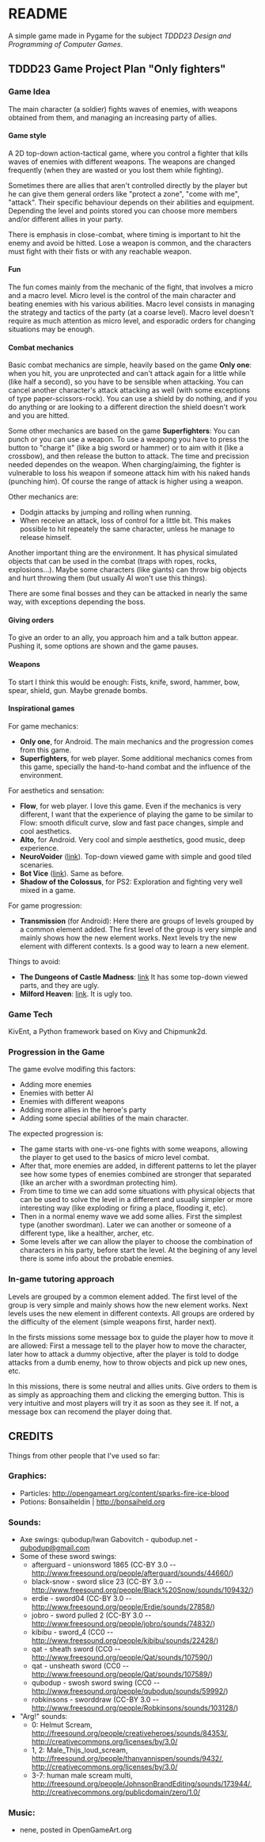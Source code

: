 # README

A simple game made in Pygame for the subject _TDDD23 Design and Programming of Computer Games_.


## TDDD23 Game Project Plan "Only fighters"

### Game Idea

The main character (a soldier) fights waves of enemies, with weapons obtained from them, and managing an increasing party of allies. 

#### Game style

A 2D top-down action-tactical game, where you control a fighter that kills waves of enemies with different weapons. The weapons are changed frequently (when they are wasted or you lost them while fighting). 

Sometimes there are allies that aren't controlled directly by the player but he can give them general orders like "protect a zone", "come with me", "attack". Their specific behaviour depends on their abilities and equipment. Depending the level and points stored you can choose more members and/or different allies in your party.

There is emphasis in close-combat, where timing is important to hit the enemy and avoid be hitted. Lose a weapon is common, and the characters must fight with their fists or with any reachable weapon.

#### Fun

The fun comes mainly from the mechanic of the fight, that involves a micro and a macro level. Micro level is the control of the main character and beating enemies with his various abilities. Macro level consists in managing the strategy and tactics of the party (at a coarse level). Macro level doesn't require as much attention as micro level, and esporadic orders for changing situations may be enough.


#### Combat mechanics

Basic combat mechanics are simple, heavily based on the game **Only one**: when you hit, you are unprotected and can't attack again for a little while (like half a second), so you have to be sensible when attacking. You can cancel another character's attack attacking as well (with some exceptions of type paper-scissors-rock). You can use a shield by do nothing, and if you do anything or are looking to a different direction the shield doesn't work and you are hitted.

Some other mechanics are based on the game **Superfighters**: You can punch or you can use a weapon. To use a weapong you have to press the button to "charge it" (like a big sword or hammer) or to aim with it (like a crossbow), and then release the button to attack. The time and precission needed dependes on the weapon. When charging/aiming, the fighter is vulnerable to loss his weapon if someone attack him with his naked hands (punching him). Of course the range of attack is higher using a weapon.

Other mechanics are:

- Dodgin attacks by jumping and rolling when running.
- When receive an attack, loss of control for a little bit. This makes possible to hit repeately the same character, unless he manage to release himself.

Another important thing are the environment. It has physical simulated objects that can be used in the combat (traps with ropes, rocks, explosions...). Maybe some characters (like giants) can throw big objects and hurt throwing them (but usually AI won't use this things).

There are some final bosses and they can be attacked in nearly the same way, with exceptions depending the boss.


#### Giving orders

To give an order to an ally, you approach him and a talk button appear. Pushing it, some options are shown and the game pauses. 


#### Weapons

To start I think this would be enough: Fists, knife, sword, hammer, bow, spear, shield, gun. Maybe grenade bombs.


#### Inspirational games

For game mechanics:

- **Only one**, for Android. The main mechanics and the progression comes from this game.
- **Superfighters**, for web player. Some additional mechanics comes from this game, specially the hand-to-hand combat and the influence of the environment.

For aesthetics and sensation:

- **Flow**, for web player. I love this game. Even if the mechanics is very different, I want that the experience of playing the game to be similar to Flow: smooth dificult curve, slow and fast pace changes, simple and cool aesthetics.
- **Alto**, for Android. Very cool and simple aesthetics, good music, deep experience.
- **NeuroVoider** ([link](http://store.steampowered.com/app/400450/)). Top-down viewed game with simple and good tiled scenaries.
- **Bot Vice** ([link](http://store.steampowered.com/app/491040/)). Same as before.
- **Shadow of the Colossus**, for PS2: Exploration and fighting very well mixed in a game.

For game progression:

- **Transmission** (for Android): Here there are groups of levels grouped by a common element added. The first level of the group is very simple and mainly shows how the new element works. Next levels try the new element with different contexts. Is a good way to learn a new element. 

Things to avoid:

- **The Dungeons of Castle Madness**: [link](http://store.steampowered.com/app/506840/) It has some top-down viewed parts, and they are ugly.
- **Milford Heaven**: [link](http://store.steampowered.com/app/485570/). It is ugly too.


### Game Tech 

KivEnt, a Python framework based on Kivy and Chipmunk2d.


### Progression in the Game

The game evolve modifing this factors:

- Adding more enemies
- Enemies with better AI
- Enemies with different weapons
- Adding more allies in the heroe's party
- Adding some special abilities of the main character.

The expected progression is:

- The game starts with one-vs-one fights with some weapons, allowing the player to get used to the basics of micro level combat. 
- After that, more enemies are added, in different patterns to let the player see how some types of enemies combined are stronger that separated (like an archer with a swordman protecting him). 
- From time to time we can add some situations with physical objects that can be used to solve the level in a different and usually simpler or more interesting way (like exploding or firing a place, flooding it, etc). 
- Then in a normal enemy wave we add some allies. First the simplest type (another swordman). Later we can another or someone of a different type, like a healther, archer, etc.
- Some levels after we can allow the player to choose the combination of characters in his party, before start the level. At the begining of any level there is some info about the probable enemies.


### In-game tutoring approach

Levels are grouped by a common element added. The first level of the group is very simple and mainly shows how the new element works. Next levels uses the new element in different contexts. All groups are ordered by the difficulty of the element (simple weapons first, harder next).

In the firsts missions some message box to guide the player how to move it are allowed: First a message tell to the player how to move the character, later how to attack a dummy objective, after the player is told to dodge attacks from a dumb enemy, how to throw objects and pick up new ones, etc. 

In this missions, there is some neutral and allies units. Give orders to them is as simply as approaching them and clicking the emerging button. This is very intuitive and most players will try it as soon as they see it. If not, a message box can recomend the player doing that.


## CREDITS

Things from other people that I've used so far:

### Graphics:

- Particles: http://opengameart.org/content/sparks-fire-ice-blood
- Potions: Bonsaiheldin | http://bonsaiheld.org

### Sounds:

- Axe swings: qubodup/Iwan Gabovitch - qubodup.net - qubodup@gmail.com
- Some of these sword swings:
    - afterguard - unionsword 1865 (CC-BY 3.0 -- http://www.freesound.org/people/afterguard/sounds/44660/)
    - black-snow - sword slice 23 (CC-BY 3.0 -- http://www.freesound.org/people/Black%20Snow/sounds/109432/)
    - erdie - sword04 (CC-BY 3.0 -- http://www.freesound.org/people/Erdie/sounds/27858/)
    - jobro - sword pulled 2 (CC-BY 3.0 -- http://www.freesound.org/people/jobro/sounds/74832/)
    - kibibu - sword_4 (CC0 -- http://www.freesound.org/people/kibibu/sounds/22428/)
    - qat - sheath sword (CC0 -- http://www.freesound.org/people/Qat/sounds/107590/)
    - qat - unsheath sword (CC0 -- http://www.freesound.org/people/Qat/sounds/107589/)
    - qubodup - swosh sword swing (CC0 -- http://www.freesound.org/people/qubodup/sounds/59992/)
    - robkinsons - sworddraw (CC-BY 3.0 -- http://www.freesound.org/people/Robkinsons/sounds/103128/)
- "Arg!" sounds:
    - 0: Helmut Scream, http://freesound.org/people/creativeheroes/sounds/84353/, http://creativecommons.org/licenses/by/3.0/
    - 1, 2: Male_Thijs_loud_scream, http://freesound.org/people/thanvannispen/sounds/9432/, http://creativecommons.org/licenses/by/3.0/
    - 3-7: human male scream multi, http://freesound.org/people/JohnsonBrandEditing/sounds/173944/, http://creativecommons.org/publicdomain/zero/1.0/

### Music:

- nene, posted in OpenGameArt.org
